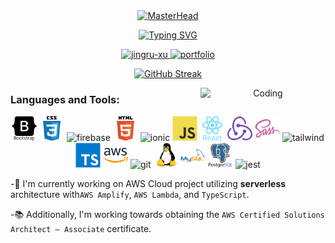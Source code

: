 <div align="center">
  <a href="https://www.jingruxu-web.com/">
    <img src="https://user-images.githubusercontent.com/101676244/222606774-3a4c4d94-78b0-4cf8-9409-505ca595b613.png" alt="MasterHead">
  </a>
</div>

<div align="center">

[![Typing SVG](https://readme-typing-svg.demolab.com?font=Roboto+Mono&duration=3000&pause=1000&width=435&lines=Hi+%F0%9F%91%8B%2C+I'm+Jingru+Xu%2C+welcome+here)](https://git.io/typing-svg)


</div>

<p align="center">
  
  <a href="https://linkedin.com/in/jingru-xu" target="blank">
    <img src="https://raw.githubusercontent.com/rahuldkjain/github-profile-readme-generator/master/src/images/icons/Social/linked-in-alt.svg" alt="jingru-xu" height="30" width="40" />
  </a>
  <a href="https://www.jingruxu-web.com/" target="_blank">
    <img src="https://img.shields.io/badge/my_portfolio-000?style=for-the-badge&logo=ko-fi&logoColor=white" alt="portfolio" />
  </a>
</p>
<div align="center">
  
[![GitHub Streak](https://streak-stats.demolab.com?user=jxu710&theme=transparent)](https://git.io/streak-stats)
</div>

<div align="center">
  <img align="right" alt="Coding" width="200" src="https://media.tenor.com/DimzPZMypFcAAAAd/laptop.gif">
</div>

<h3>Languages and Tools:</h3>
<p align="center">
  <img src="https://raw.githubusercontent.com/devicons/devicon/master/icons/bootstrap/bootstrap-plain-wordmark.svg" alt="bootstrap" width="40" height="40"/>
  <img src="https://raw.githubusercontent.com/devicons/devicon/master/icons/css3/css3-original-wordmark.svg" alt="css3" width="40" height="40"/>
  <img src="https://www.vectorlogo.zone/logos/firebase/firebase-icon.svg" alt="firebase" width="40" height="40"/>
  <img src="https://raw.githubusercontent.com/devicons/devicon/master/icons/html5/html5-original-wordmark.svg" alt="html5" width="40" height="40"/>
  <img src="https://upload.wikimedia.org/wikipedia/commons/d/d1/Ionic_Logo.svg" alt="ionic" width="40" height="40"/>
  <img src="https://raw.githubusercontent.com/devicons/devicon/master/icons/javascript/javascript-original.svg" alt="javascript" width="40" height="40"/>
  <img src="https://raw.githubusercontent.com/devicons/devicon/master/icons/react/react-original-wordmark.svg" alt="react" width="40" height="40"/>
  <img src="https://raw.githubusercontent.com/devicons/devicon/master/icons/redux/redux-original.svg" alt="redux" width="40" height="40"/>
  <img src="https://raw.githubusercontent.com/devicons/devicon/master/icons/sass/sass-original.svg" alt="sass" width="40" height="40"/>
  <img src="https://www.vectorlogo.zone/logos/tailwindcss/tailwindcss-icon.svg" alt="tailwind" width="40" height="40"/>
  <img src="https://raw.githubusercontent.com/devicons/devicon/master/icons/typescript/typescript-original.svg" alt="typescript" width="40" height="40"/>
  <img src="https://raw.githubusercontent.com/devicons/devicon/master/icons/amazonwebservices/amazonwebservices-original-wordmark.svg" alt="aws" width="40" height="40"/>
  <img src="https://www.vectorlogo.zone/logos/git-scm/git-scm-icon.svg" alt="git" width="40" height="40"/>
  <img src="https://raw.githubusercontent.com/devicons/devicon/master/icons/linux/linux-original.svg" alt="linux" width="40" height="40"/>
  <img src="https://raw.githubusercontent.com/devicons/devicon/master/icons/mysql/mysql-original-wordmark.svg" alt="mysql" width="40" height="40"/>
  <img src="https://raw.githubusercontent.com/devicons/devicon/master/icons/postgresql/postgresql-original-wordmark.svg" alt="postgresql" width="40" height="40"/>
  <img src="https://www.vectorlogo.zone/logos/jestjsio/jestjsio-icon.svg" alt="jest" width="40" height="40"/>
</p>

<div>
  
-🔭 I'm currently working on AWS Cloud project utilizing **serverless** architecture with`AWS Amplify`, `AWS Lambda`, and `TypeScript`.

-📚 Additionally, I'm working towards obtaining the `AWS Certified Solutions Architect – Associate` certificate.
</div>

